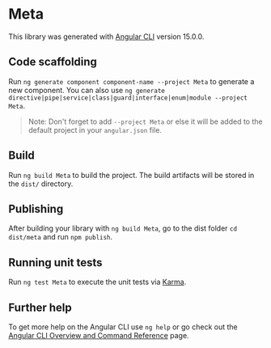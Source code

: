 # Meta

This library was generated with [Angular CLI](https://github.com/angular/angular-cli) version 15.0.0.

## Code scaffolding

Run `ng generate component component-name --project Meta` to generate a new component. You can also use `ng generate directive|pipe|service|class|guard|interface|enum|module --project Meta`.
> Note: Don't forget to add `--project Meta` or else it will be added to the default project in your `angular.json` file. 

## Build

Run `ng build Meta` to build the project. The build artifacts will be stored in the `dist/` directory.

## Publishing

After building your library with `ng build Meta`, go to the dist folder `cd dist/meta` and run `npm publish`.

## Running unit tests

Run `ng test Meta` to execute the unit tests via [Karma](https://karma-runner.github.io).

## Further help

To get more help on the Angular CLI use `ng help` or go check out the [Angular CLI Overview and Command Reference](https://angular.io/cli) page.
